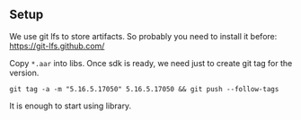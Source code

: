 
## Setup

We use git lfs to store artifacts. So probably you need to install it before: https://git-lfs.github.com/

Copy `*.aar` into libs.
Once sdk is ready, we need just to create git tag for the version.
```
git tag -a -m "5.16.5.17050" 5.16.5.17050 && git push --follow-tags
```
It is enough to start using library.
